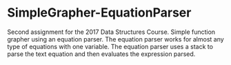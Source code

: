 # SimpleGrapher-EquationParser
Second assignment for the 2017 Data Structures Course.
Simple function grapher using an equation parser.
The equation parser works for almost any type of equations with one variable.
The equation parser uses a stack to parse the text equation and then evaluates the expression parsed.
